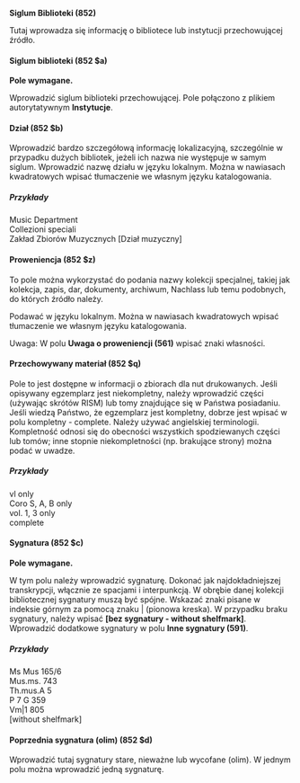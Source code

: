 **Siglum Biblioteki (852)**  

Tutaj wprowadza się informację o bibliotece lub instytucji przechowującej źródło.

#### Siglum biblioteki (852 $a) 

**Pole wymagane.**

Wprowadzić siglum biblioteki przechowującej. Pole połączono z plikiem autorytatywnym **Instytucje**.

#### Dział (852 $b) 

Wprowadzić bardzo szczegółową informację lokalizacyjną, szczególnie w przypadku dużych bibliotek, jeżeli ich nazwa nie występuje w samym siglum. Wprowadzić nazwę działu w języku lokalnym. Można w nawiasach kwadratowych wpisać tłumaczenie we własnym języku katalogowania.

   
##### Przykłady  
Music Department  
Collezioni speciali  
Zakład Zbiorów Muzycznych [Dział muzyczny]

#### Proweniencja (852 $z) 

To pole można wykorzystać do podania nazwy kolekcji specjalnej, takiej jak kolekcja, zapis, dar, dokumenty, archiwum, Nachlass lub temu podobnych, do których źródło należy.

Podawać w języku lokalnym. Można w nawiasach kwadratowych wpisać tłumaczenie we własnym języku katalogowania.

Uwaga: W polu **Uwaga o proweniencji (561)** wpisać znaki własności.

#### **Przechowywany materiał (852 $q)**

Pole to jest dostępne w informacji o zbiorach dla nut drukowanych. Jeśli opisywany egzemplarz jest niekompletny, należy wprowadzić części (używając skrótów RISM) lub tomy znajdujące się w Państwa posiadaniu. Jeśli wiedzą Państwo, że egzemplarz jest kompletny, dobrze jest wpisać w polu kompletny - complete. Należy używać angielskiej terminologii. Kompletność odnosi się do obecności wszystkich spodziewanych części lub tomów; inne stopnie niekompletności (np. brakujące strony) można podać w uwadze.

##### Przykłady  
vl only  
Coro S, A, B only  
vol. 1, 3 only  
complete

#### Sygnatura (852 $c) 

**Pole wymagane.**

W tym polu należy wprowadzić sygnaturę. Dokonać jak najdokładniejszej transkrypcji, włącznie ze spacjami i interpunkcją. W obrębie danej kolekcji bibliotecznej sygnatury muszą być spójne. Wskazać znaki pisane w indeksie górnym za pomocą znaku | (pionowa kreska). W przypadku braku sygnatury, należy wpisać **[bez sygnatury - without shelfmark]**. Wprowadzić dodatkowe sygnatury w polu **Inne sygnatury (591)**.

##### Przykłady  
Ms Mus 165/6  
Mus.ms. 743  
Th.mus.A 5  
P 7 G 359  
Vm|1 805  
[without shelfmark]

#### Poprzednia sygnatura (olim) (852 $d) 

Wprowadzić tutaj sygnatury stare, nieważne lub wycofane (olim). W jednym polu można wprowadzić jedną sygnaturę.